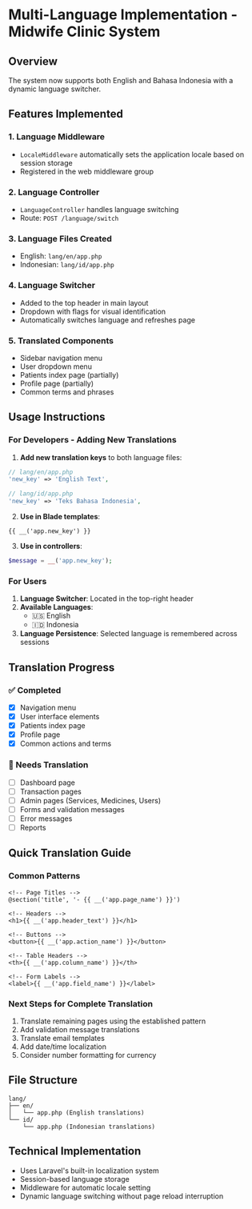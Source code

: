 # Multi-Language Implementation - Midwife Clinic System

## Overview
The system now supports both English and Bahasa Indonesia with a dynamic language switcher.

## Features Implemented

### 1. Language Middleware
- `LocaleMiddleware` automatically sets the application locale based on session storage
- Registered in the web middleware group

### 2. Language Controller
- `LanguageController` handles language switching
- Route: `POST /language/switch`

### 3. Language Files Created
- English: `lang/en/app.php`
- Indonesian: `lang/id/app.php`

### 4. Language Switcher
- Added to the top header in main layout
- Dropdown with flags for visual identification
- Automatically switches language and refreshes page

### 5. Translated Components
- Sidebar navigation menu
- User dropdown menu
- Patients index page (partially)
- Profile page (partially)
- Common terms and phrases

## Usage Instructions

### For Developers - Adding New Translations

1. **Add new translation keys** to both language files:
```php
// lang/en/app.php
'new_key' => 'English Text',

// lang/id/app.php
'new_key' => 'Teks Bahasa Indonesia',
```

2. **Use in Blade templates**:
```blade
{{ __('app.new_key') }}
```

3. **Use in controllers**:
```php
$message = __('app.new_key');
```

### For Users
1. **Language Switcher**: Located in the top-right header
2. **Available Languages**: 
   - 🇺🇸 English
   - 🇮🇩 Indonesia
3. **Language Persistence**: Selected language is remembered across sessions

## Translation Progress

### ✅ Completed
- [x] Navigation menu
- [x] User interface elements
- [x] Patients index page
- [x] Profile page
- [x] Common actions and terms

### 🔄 Needs Translation
- [ ] Dashboard page
- [ ] Transaction pages
- [ ] Admin pages (Services, Medicines, Users)
- [ ] Forms and validation messages
- [ ] Error messages
- [ ] Reports

## Quick Translation Guide

### Common Patterns
```blade
<!-- Page Titles -->
@section('title', '- {{ __('app.page_name') }}')

<!-- Headers -->
<h1>{{ __('app.header_text') }}</h1>

<!-- Buttons -->
<button>{{ __('app.action_name') }}</button>

<!-- Table Headers -->
<th>{{ __('app.column_name') }}</th>

<!-- Form Labels -->
<label>{{ __('app.field_name') }}</label>
```

### Next Steps for Complete Translation
1. Translate remaining pages using the established pattern
2. Add validation message translations
3. Translate email templates
4. Add date/time localization
5. Consider number formatting for currency

## File Structure
```
lang/
├── en/
│   └── app.php (English translations)
└── id/
    └── app.php (Indonesian translations)
```

## Technical Implementation
- Uses Laravel's built-in localization system
- Session-based language storage
- Middleware for automatic locale setting
- Dynamic language switching without page reload interruption
